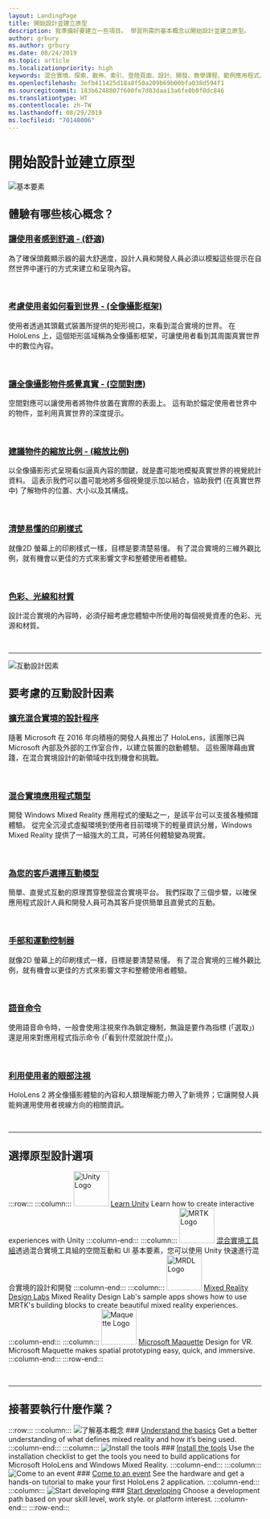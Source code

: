 ```yaml
---
layout: LandingPage
title: 開始設計並建立原型
description: 我準備好要建立一些項目。 學習所需的基本概念以開始設計並建立原型。
author: grbury
ms.author: grbury
ms.date: 08/24/2019
ms.topic: article
ms.localizationpriority: high
keywords: 混合實境、探索、散佈、索引、登陸頁面、設計、開發、教學課程、範例應用程式、基本概念、案例研究、資源、HoloLens 操作說明、開放原始碼專案
ms.openlocfilehash: 3efb411425d18a8f50a209b69b00bfa038d594f1
ms.sourcegitcommit: 183b6248807f600fe7d83daa13a6fe0b0f0dc846
ms.translationtype: HT
ms.contentlocale: zh-TW
ms.lasthandoff: 08/29/2019
ms.locfileid: "70148006"
---
```

# <a name="start-designing-and-prototyping"></a>開始設計並建立原型


![基本要素](images/text_in_unity_viewingangle.jpg)

## <a name="what-are-the-core-concepts-of-an-experience"></a>體驗有哪些核心概念？

### <a name="keep-the-user-comfortable---comfortcomfortmd"></a>[讓使用者感到舒適 - (舒適)](comfort.md)
為了確保頭戴顯示器的最大舒適度，設計人員和開發人員必須以模擬這些提示在自然世界中運行的方式來建立和呈現內容。

<br>

### <a name="consider-how-the-user-sees-the-world---holographic-frameholographic-framemd"></a>[考慮使用者如何看到世界 - (全像攝影框架)](holographic-frame.md)
使用者透過其頭戴式裝置所提供的矩形視口，來看到混合實境的世界。 在 HoloLens 上，這個矩形區域稱為全像攝影框架，可讓使用者看到其周圍真實世界中的數位內容。

<br>

### <a name="making-holographic-objects-feel-real---spatial-mappingspatial-mappingmd"></a>[讓全像攝影物件感覺真實 - (空間對應)](spatial-mapping.md)
空間對應可以讓使用者將物件放置在實際的表面上。 這有助於錨定使用者世界中的物件，並利用真實世界的深度提示。

<br>

### <a name="suggesting-the-scale-of-an-object---scalescalemd"></a>[建議物件的縮放比例 - (縮放比例)](scale.md)
以全像攝影形式呈現看似逼真內容的關鍵，就是盡可能地模擬真實世界的視覺統計資料。 這表示我們可以盡可能地將多個視覺提示加以結合，協助我們 (在真實世界中) 了解物件的位置、大小以及其構成。

<br>

### <a name="clear-and-readable-typographytypographymd"></a>[清楚易懂的印刷樣式](typography.md)
就像2D 螢幕上的印刷樣式一樣，目標是要清楚易懂。 有了混合實境的三維外觀比例，就有機會以更佳的方式來影響文字和整體使用者體驗。

<br>

### <a name="color-light-and-materialscolor-light-and-materialsmd"></a>[色彩、光線和材質](color,-light-and-materials.md)
設計混合實境的內容時，必須仔細考慮您體驗中所使用的每個視覺資產的色彩、光源和材質。


<br>

---



![互動設計因素](images/MRTK_BoundingBox_Main.png)

## <a name="interaction-design-factors-to-consider"></a>要考慮的互動設計因素


### <a name="expanding-the-design-process-for-mixed-realitycase-study-expanding-the-design-process-for-mixed-realitymd"></a>[擴充混合實境的設計程序](case-study-expanding-the-design-process-for-mixed-reality.md)
隨著 Microsoft 在 2016 年向積極的開發人員推出了 HoloLens，該團隊已與 Microsoft 內部及外部的工作室合作，以建立裝置的啟動體驗。 這些團隊藉由實踐，在混合實境設計的新領域中找到機會和挑戰。

<br>

### <a name="types-of-mixed-reality-appstypes-of-mixed-reality-appsmd"></a>[混合實境應用程式類型](types-of-mixed-reality-apps.md)
開發 Windows Mixed Reality 應用程式的優點之一，是該平台可以支援各種頻譜體驗。 從完全沉浸式虛擬環境到使用者目前環境下的輕量資訊分層，Windows Mixed Reality 提供了一組強大的工具，可將任何體驗變為現實。

<br>

### <a name="choose-an-interaction-model-for-your-customerinteraction-fundamentalsmd"></a>[為您的客戶選擇互動模型](interaction-fundamentals.md)
簡單、直覺式互動的原理貫穿整個混合實境平台。 我們採取了三個步驟，以確保應用程式設計人員和開發人員可為其客戶提供簡單且直覺式的互動。

<br>

### <a name="hands-and-motion-controllershands-and-toolsmd"></a>[手部和運動控制器](hands-and-tools.md)
就像2D 螢幕上的印刷樣式一樣，目標是要清楚易懂。 有了混合實境的三維外觀比例，就有機會以更佳的方式來影響文字和整體使用者體驗。

<br>

### <a name="voice-commandingvoice-designmd"></a>[語音命令](voice-design.md)
使用語音命令時，一般會使用注視來作為鎖定機制，無論是要作為指標 (「選取」) 還是用來對應用程式指示命令 (「看到什麼就說什麼」)。

<br>

### <a name="leveraging-the-users-eye-gazeeye-trackingmd"></a>[利用使用者的眼部注視](eye-tracking.md)
HoloLens 2 將全像攝影體驗的內容和人類理解能力帶入了新境界；它讓開發人員能夠運用使用者視線方向的相關資訊。


<br>


---

## <a name="choose-a-prototyping-option"></a>選擇原型設計選項  





:::row:::
    :::column:::
        <img alt="Unity Logo" width="70" height="70" src="images/unity_logo.png">
         <a href="https://learn.unity.com/" target="">Learn Unity</a>
        Learn how to create interactive experiences with Unity
    :::column-end:::
        :::column:::
       <img alt="MRTK Logo" width="70" height="70" src="images/MRTK_Logo_Sq_Text.png">
        <a href="https://github.com/Microsoft/MixedRealityToolkit-Unity" target="">混合實境工具組</a>透過混合實境工具組的空間互動和 UI 基本要素，您可以使用 Unity 快速進行混合實境的設計和開發
    :::column-end:::
    :::column:::
        <img alt="MRDL Logo" width="70" height="70" src="images/MRDL_Logo_Sq_Text.png">
         <a href="https://github.com/Microsoft/MRDL_Unity_PeriodicTable" target="">Mixed Reality Design Labs</a>
        Mixed Reality Design Lab's sample apps shows how to use MRTK's building blocks to create beautiful mixed reality experiences.
    :::column-end:::
    :::column:::
        <img alt="Maquette Logo" width="70" height="70" src="images/MicrosoftMaquette_logo_glow.png">
         <a href="https://www.maquette.ms/" target="">Microsoft Maquette</a>
        Design for VR. Microsoft Maquette makes spatial prototyping easy, quick, and immersive.
    :::column-end:::
:::row-end:::


<br>

---



## <a name="what-would-you-like-to-do-next"></a>接著要執行什麼作業？


:::row:::
    :::column:::
       ![了解基本概念](images/icon-lightbulb.jpg)
        ### [Understand the basics](index-hidden.md)
        Get a better understanding of what defines mixed reality and how it’s being used.
    :::column-end:::
    :::column:::
        ![Install the tools](images/icon-design.jpg)
         ### [Install the tools](install-the-tools.md)
        Use the installation checklist to get the tools you need to build applications for Microsoft HoloLens and Windows Mixed Reality.
    :::column-end:::
    :::column:::
        ![Come to an event](images/icon-calendar.jpg)
         ### [Come to an event](sf-academy-events.md)
        See the hardware and get a hands-on tutorial to make your first HoloLens 2 application.
    :::column-end:::
    :::column:::
        ![Start developing](images/icon-developer.jpg)
         ### [Start developing](development-hidden.md)
        Choose a development path based on your skill level, work style. or platform interest.
    :::column-end:::
:::row-end:::



